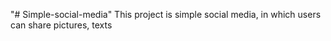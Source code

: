 "# Simple-social-media" 
This project is simple social media, in which users can share pictures, texts
